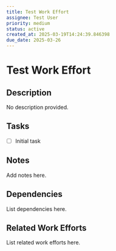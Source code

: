 ```yaml
---
title: Test Work Effort
assignee: Test User
priority: medium
status: active
created_at: 2025-03-19T14:24:39.846398
due_date: 2025-03-26
---
```


# Test Work Effort

## Description
No description provided.

## Tasks
- [ ] Initial task

## Notes
Add notes here.

## Dependencies
List dependencies here.

## Related Work Efforts
List related work efforts here.
